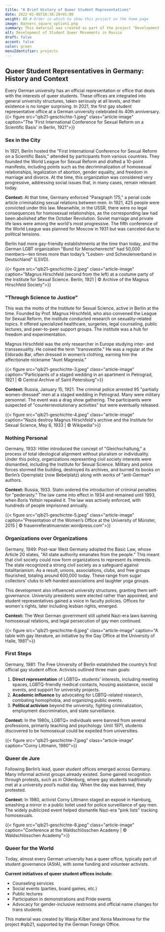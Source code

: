 ```yaml
---
title: "A Brief History of Queer Student Representatives"
date: 2022-01-06T16:38:20+01:00
weight: 80 # Order in which to show this project on the home page
image: Banners_square_option1.png
summary: This material was created as part of the project "Development of Student Queer Movements in Russia" in 2021.
alt: Development of Student Queer Movements in Russia
draft: false
accent: false
color: green
menuIdentifier: projects
---
```


## Queer Student Representatives in Germany: History and Context ##

Every German university has an official representation or office that deals with the interests of queer students. These offices are integrated into general university structures, taken seriously at all levels, and their existence is no longer surprising. In 2021, the first gay student representative office at a German university celebrated its 40th anniversary.
{{< figure src="qib21-geschichte-1.jpeg" class="article-image" caption="The 'First International Conference for Sexual Reform on a Scientific Basis' in Berlin, 1921">}}

### Sex in the City
In 1921, Berlin hosted the "First International Conference for Sexual Reform on a Scientific Basis," attended by participants from various countries. They founded the World League for Sexual Reform and drafted a 10-point manifesto, including points such as the decriminalization of homosexual relationships, legalization of abortion, gender equality, and freedom in marriage and divorce. At the time, this organization was considered very progressive, addressing social issues that, in many cases, remain relevant today.

**Context:** At that time, Germany enforced "Paragraph 175," a penal code article criminalizing sexual relations between men. In 1921, 425 people were convicted under this law. Meanwhile, in the USSR, there were no legal consequences for homosexual relationships, as the corresponding law had been abolished after the October Revolution. Soviet marriage and private life laws were among the world's most progressive. The fifth conference of the World League was planned for Moscow in 1931 but was canceled due to political tensions.

Berlin had more gay-friendly establishments at the time than today, and the German LGBT organization "Bund für Menschenrecht" had 50,000 members—ten times more than today’s "Lesben- und Schwulenverband in Deutschland" (LSVD).

{{< figure src="qib21-geschichte-2.jpeg" class="article-image" caption="Magnus Hirschfeld (second from the left) at a costume party of the Institute for Sexual Science. Berlin, 1921 | © Archive of the Magnus Hirschfeld Society">}}

### "Through Science to Justice"

This was the motto of the Institute for Sexual Science, active in Berlin at the time. Founded by Prof. Magnus Hirschfeld, who also convened the League for Sexual Reform, the institute conducted research on sexuality-related topics. It offered specialized healthcare, surgeries, legal counseling, public lectures, and peer-to-peer support groups. The institute was a hub for freedom and experimentation.

Magnus Hirschfeld was the only researcher in Europe studying inter- and transsexuality. He coined the term "transvestite." He was a regular at the Eldorado Bar, often dressed in women’s clothing, earning him the affectionate nickname "Aunt Magnesia."

{{< figure src="qib21-geschichte-3.jpeg" class="article-image" caption="Participants of a staged wedding in an apartment in Petrograd, 1921 | © Central Archive of Saint Petersburg">}}

**Context:** Russia, January 15, 1921. The criminal police arrested 95 "partially women-dressed" men at a staged wedding in Petrograd. Many were military personnel. The event was a drag show gathering. The participants were suspected of "counterrevolutionary activities" but were eventually released.

{{< figure src="qib21-geschichte-4.jpeg" class="article-image" caption="Nazis destroy Magnus Hirschfeld's archive and the Institute for Sexual Science, May 6, 1933 | © Wikipedia">}}

### Nothing Personal

Germany, 1933: Hitler introduced the concept of "Gleichschaltung," a process of total ideological alignment without pluralism or individuality. Under this policy, organizations representing civil society interests were dismantled, including the Institute for Sexual Science. Military and police forces stormed the building, destroyed its archives, and burned its books on Berlin’s Opernplatz (now Bebelplatz) along with works of "anti-German" authors.

**Context:** Russia, 1933. Stalin ordered the introduction of criminal penalties for "pederasty." The law came into effect in 1934 and remained until 1993, when Boris Yeltsin repealed it. The law was actively enforced, with hundreds of people imprisoned annually.

{{< figure src="qib21-geschichte-5.jpeg" class="article-image" caption="Presentation of the Women’s Office at the University of Münster, 2015 | © frauenreferatmuenster.wordpress.com">}}

### Organizations over Organizations
Germany, 1949: Post-war West Germany adopted the Basic Law, whose Article 20 states, "All state authority emanates from the people." This meant that civil society could now form organizations to represent its interests. The state recognized a strong civil society as a safeguard against totalitarianism. As a result, unions, associations, clubs, and free groups flourished, totaling around 600,000 today. These range from sugar collectors’ clubs to left-handed associations and laughter yoga groups.

This development also influenced university structures, granting them self-governance. University presidents were elected rather than appointed, and student representatives gained a voice in faculty policies. Offices for women's rights, later including lesbian rights, emerged.

**Context:** The West German government still upheld Nazi-era laws banning homosexual relations, and legal persecution of gay men continued.

{{< figure src="qib21-geschichte-6.jpeg" class="article-image" caption="A table with gay literature, an initiative by the Gay Office at the University of Halle, 1981">}}

### First Steps
Germany, 1981: The Free University of Berlin established the country’s first official gay student office. Activists outlined three main goals:

1. **Direct representation** of LGBTQ+ students' interests, including meeting spaces, LGBTQ-friendly medical contacts, housing assistance, social events, and support for university projects.
2. **Academic influence** by advocating for LGBTQ-related research, combating homophobia, and organizing public events.
3. **Political activism** beyond the university, fighting criminalization, employment discrimination, and state surveillance.

**Context:** In the 1980s, LGBTQ+ individuals were banned from several professions, primarily teaching and psychology. Until 1971, students discovered to be homosexual could be expelled from universities.

{{< figure src="qib21-geschichte-7.jpeg" class="article-image" caption="Corny Littmann, 1980">}}

### Queer de Jure

Following Berlin’s lead, queer student offices emerged across Germany. Many informal activist groups already existed. Some gained recognition through protests, such as in Oldenburg, where gay students traditionally met at a university pool’s nudist day. When the day was banned, they protested.

**Context:** In 1980, activist Corny Littmann staged an exposé in Hamburg, smashing a mirror in a public toilet used for police surveillance of gay men. The widely publicized event helped dismantle Nazi-era "pink lists" tracking homosexuals.

{{< figure src="qib21-geschichte-8.jpeg" class="article-image" caption="Conference at the Waldschlösschen Academy | © Waldschlösschen Academy">}}

### Queer for the World

Today, almost every German university has a queer office, typically part of student governance (AStA), with some funding and volunteer activists.

**Current initiatives of queer student offices include:**
- Counseling services
- Social events (parties, board games, etc.)
- Public lectures
- Participation in demonstrations and Pride events
- Advocacy for gender-inclusive restrooms and official name changes for trans students

This material was created by Wanja Kilber and Xenia Maximowa for the project #qib21, supported by the German Foreign Office.

